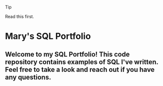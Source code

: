 > [!TIP]
> Read this first. 


# Mary's SQL Portfolio

## Welcome to my SQL Portfolio! This code repository contains examples of SQL I've written. Feel free to take a look and reach out if you have any questions.
